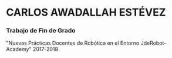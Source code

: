 # CARLOS AWADALLAH ESTÉVEZ

### Trabajo de Fin de Grado
"Nuevas Prácticas Docentes de Robótica en el Entorno JdeRobot-Academy"
2017-2018
